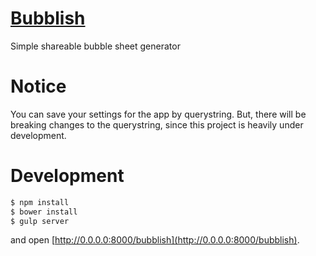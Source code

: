 # [Bubblish](http://meganemura.github.io/bubblish)

Simple shareable bubble sheet generator

# Notice
You can save your settings for the app by querystring. But, there will be breaking changes to the querystring, since this project is heavily under development.

# Development

```bash
$ npm install
$ bower install
$ gulp server
```

and open [http://0.0.0.0:8000/bubblish](http://0.0.0.0:8000/bubblish).
